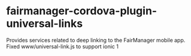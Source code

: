 fairmanager-cordova-plugin-universal-links
==========================================

Provides services related to deep linking to the FairManager mobile app.
Fixed www/universal-link.js to support ionic 1

